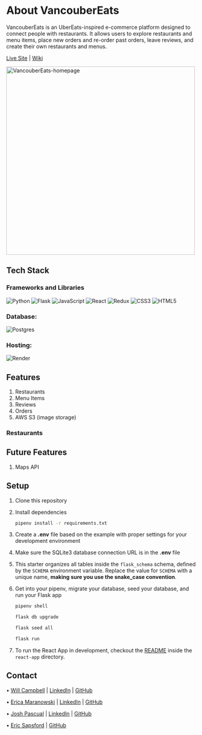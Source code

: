 # About VancouberEats 

VancouberEats is an UberEats-inspired e-commerce platform designed to connect people with restaurants. It allows users to explore restaurants and menu items, place new orders and re-order past orders, leave reviews, and create their own restaurants and menus.

[Live Site](https://vancouvereats.onrender.com/) | [Wiki](https://github.com/EricSapsford/UberEats-Clone/wiki)

<img width="500" alt="VancouberEats-homepage" src="https://github.com/EricSapsford/UberEats-Clone/assets/128769940/e413fcac-8c24-4fb0-bd55-a26090e85fc7">

## Tech Stack

### Frameworks and Libraries
![Python](https://img.shields.io/badge/python-3670A0?style=for-the-badge&logo=python&logoColor=ffdd54) ![Flask](https://img.shields.io/badge/flask-%23000.svg?style=for-the-badge&logo=flask&logoColor=white) ![JavaScript](https://img.shields.io/badge/javascript-%23323330.svg?style=for-the-badge&logo=javascript&logoColor=%23F7DF1E) ![React](https://img.shields.io/badge/react-%2320232a.svg?style=for-the-badge&logo=react&logoColor=%2361DAFB) ![Redux](https://img.shields.io/badge/redux-%23593d88.svg?style=for-the-badge&logo=redux&logoColor=white) ![CSS3](https://img.shields.io/badge/css3-%231572B6.svg?style=for-the-badge&logo=css3&logoColor=white) ![HTML5](https://img.shields.io/badge/html5-%23E34F26.svg?style=for-the-badge&logo=html5&logoColor=white)

 ### Database:
 ![Postgres](https://img.shields.io/badge/postgres-%23316192.svg?style=for-the-badge&logo=postgresql&logoColor=white)
 
 ### Hosting:
 ![Render](https://img.shields.io/badge/Render-%46E3B7.svg?style=for-the-badge&logo=render&logoColor=white)

## Features

1. Restaurants
2. Menu Items
3. Reviews
4. Orders
5. AWS S3 (image storage)

### Restaurants

## Future Features

1. Maps API

## Setup
1. Clone this repository 

2. Install dependencies

      ```bash
      pipenv install -r requirements.txt
      ```

3. Create a **.env** file based on the example with proper settings for your
   development environment

4. Make sure the SQLite3 database connection URL is in the **.env** file

5. This starter organizes all tables inside the `flask_schema` schema, defined
   by the `SCHEMA` environment variable.  Replace the value for
   `SCHEMA` with a unique name, **making sure you use the snake_case
   convention**.

6. Get into your pipenv, migrate your database, seed your database, and run your Flask app

   ```bash
   pipenv shell
   ```

   ```bash
   flask db upgrade
   ```

   ```bash
   flask seed all
   ```

   ```bash
   flask run
   ```

7. To run the React App in development, checkout the [README](./react-app/README.md) inside the `react-app` directory.

## Contact

• [Will Campbell](https://willcampbell.xyz/) | [LinkedIn](https://www.linkedin.com/in/will-campbell22/) | [GitHub](https://github.com/wpcamp)

• [Erica Maranowski](https://emaranowski.com/) | [LinkedIn](https://www.linkedin.com/in/erica-maranowski/) | [GitHub](https://github.com/emaranowski)

• [Josh Pascual](https://joshapascual.com/) | [LinkedIn](https://www.linkedin.com/in/josh-pascual/) | [GitHub](https://github.com/joshpas24)

• [Eric Sapsford](https://github.com/EricSapsford) | [GitHub](https://github.com/EricSapsford)
